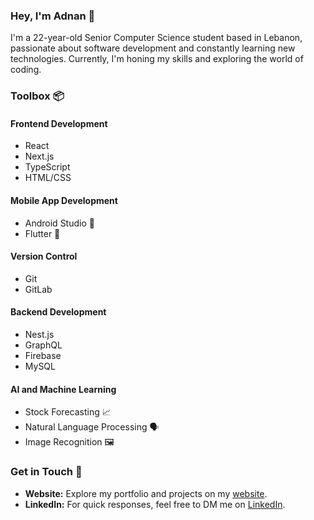 ### Hey, I'm Adnan 👋

I'm a 22-year-old Senior Computer Science student based in Lebanon, passionate about software development and constantly learning new technologies. Currently, I'm honing my skills and exploring the world of coding. 

### Toolbox 📦

#### Frontend Development
- React
- Next.js
- TypeScript
- HTML/CSS

#### Mobile App Development
- Android Studio 📱
- Flutter 📱

#### Version Control
- Git
- GitLab

#### Backend Development
- Nest.js
- GraphQL
- Firebase
- MySQL

#### AI and Machine Learning
- Stock Forecasting 📈
- Natural Language Processing 🗣️
- Image Recognition 🖼️
    
### Get in Touch 📧

- **Website:** Explore my portfolio and projects on my [website](https://adnankabbani01.github.io/A/).
- **LinkedIn:** For quick responses, feel free to DM me on [LinkedIn](www.linkedin.com/in/adnan-kabbani-a231019201900000000).
